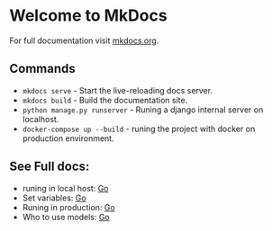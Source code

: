 # Welcome to MkDocs

For full documentation visit [mkdocs.org](https://www.mkdocs.org).

## Commands

* `mkdocs serve` - Start the live-reloading docs server.
* `mkdocs build` - Build the documentation site.
* `python manage.py runserver` - Runing a django internal server on localhost.
* `docker-compose up --build` - runing the project with docker on production environment.

## See Full docs:
- runing in local host: [Go](full-docs/localhost.md#start-server-in-localhost)
- Set variables: [Go](full-docs/set-variables.md/#set-variables)
- Runing in production: [Go](full-docs/production.md)
- Who to use models: [Go](full-docs/who-to-user.md)